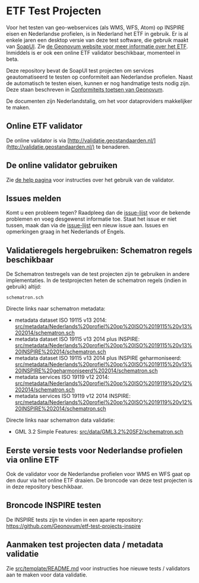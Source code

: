 # ETF Test Projecten
Voor het testen van geo-webservices (als WMS, WFS, Atom) op INSPIRE eisen en Nederlandse profielen, is in Nederland het ETF in gebruik. Er is al enkele jaren een desktop versie van deze test software, die gebruik maakt van [SoapUI](http://www.soapui.org/). Zie [de Geonovum website voor meer informatie over het ETF](http://www.geonovum.nl/validator-inspire-view-en-downloadservices). Inmiddels is er ook een online ETF validator beschikbaar, momenteel in beta.

Deze repository bevat de SoapUI test projecten om services geautomatiseerd te testen op conformiteit aan Nederlandse profielen. Naast de automatisch te testen eisen, kunnen er nog handmatige tests nodig zijn. Deze staan beschreven in [Conformiteits toetsen van Geonovum](http://www.geonovum.nl/wegwijzer/validatie).

De documenten zijn Nederlandstalig, om het voor dataproviders makkelijker te maken.

## Online ETF validator
De online validator is via [http://validatie.geostandaarden.nl/](http://validatie.geostandaarden.nl/) te benaderen.

## De online validator gebruiken
Zie [de help pagina](./www/help/help-nl.md) voor instructies over het gebruik van de validator.

## Issues melden
Komt u een probleem tegen? Raadpleeg dan de [issue-lijst](https://github.com/Geonovum/etf-test-projects-nl/issues) voor de bekende problemen en voeg desgewenst informatie toe. Staat het issue er niet tussen, maak dan via de [issue-lijst](https://github.com/Geonovum/etf-test-projects-nl/issues) een nieuw issue aan. Issues en opmerkingen graag in het Nederlands of Engels.


## Validatieregels hergebruiken: Schematron regels beschikbaar
De Schematron testregels van de test projecten zijn te gebruiken in andere implementaties.
In de testprojecten heten de schematron regels (indien in gebruik) altijd:

```
schematron.sch
```

Directe links naar schematron metadata:

* metadata dataset ISO 19115 v13 2014: [src/metadata/Nederlands%20profiel%20op%20ISO%2019115%20v13%202014/schematron.sch](src/metadata/Nederlands%20profiel%20op%20ISO%2019115%20v13%202014/schematron.sch)
* metadata dataset ISO 19115 v13 2014 plus INSPIRE: [src/metadata/Nederlands%20profiel%20op%20ISO%2019115%20v13%20INSPIRE%202014/schematron.sch](src/metadata/Nederlands%20profiel%20op%20ISO%2019115%20v13%20INSPIRE%202014/schematron.sch)
* metadata dataset ISO 19115 v13 2014 plus INSPIRE geharmoniseerd: [src/metadata/Nederlands%20profiel%20op%20ISO%2019115%20v13%20INSPIRE%20geharmoniseerd%202014/schematron.sch](src/metadata/Nederlands%20profiel%20op%20ISO%2019115%20v13%20INSPIRE%20geharmoniseerd%202014/schematron.sch)
* metadata services ISO 19119 v12 2014: [src/metadata/Nederlands%20profiel%20op%20ISO%2019119%20v12%202014/schematron.sch](src/metadata/Nederlands%20profiel%20op%20ISO%2019119%20v12%202014/schematron.sch)
* metadata services ISO 19119 v12 2014 INSPIRE: [src/metadata/Nederlands%20profiel%20op%20ISO%2019119%20v12%20INSPIRE%202014/schematron.sch](src/metadata/Nederlands%20profiel%20op%20ISO%2019119%20v12%20INSPIRE%202014/schematron.sch)

Directe links naar schematron data validatie:
* GML 3.2 Simple Features: [src/data/GML3.2%20SF2/schematron.sch](src/data/GML3.2%20SF2/schematron.sch)

## Eerste versie tests voor Nederlandse profielen via online ETF
Ook de validator voor de Nederlandse profielen voor WMS en WFS gaat op den duur via het online ETF draaien. De broncode van deze test projecten is in deze repository beschikbaar.

## Broncode INSPIRE testen
De INSPIRE tests zijn te vinden in een aparte repository: [https://github.com/Geonovum/etf-test-projects-inspire ](https://github.com/Geonovum/etf-test-projects-inspire)

## Aanmaken test projecten data / metadata validatie
Zie [src/template/README.md](src/template/README.md) voor instructies hoe nieuwe tests / validators aan te maken voor data validatie.
